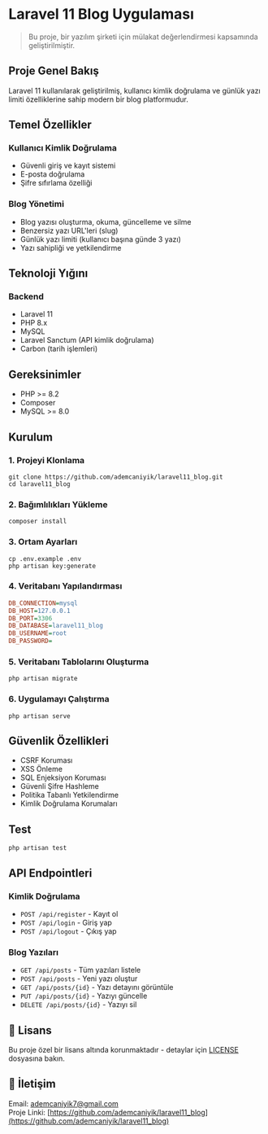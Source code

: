 # Laravel 11 Blog Uygulaması

> Bu proje, bir yazılım şirketi için mülakat değerlendirmesi kapsamında geliştirilmiştir.

## Proje Genel Bakış

Laravel 11 kullanılarak geliştirilmiş, kullanıcı kimlik doğrulama ve günlük yazı limiti özelliklerine sahip modern bir blog platformudur.

## Temel Özellikler

### Kullanıcı Kimlik Doğrulama

- Güvenli giriş ve kayıt sistemi
- E-posta doğrulama
- Şifre sıfırlama özelliği

### Blog Yönetimi

- Blog yazısı oluşturma, okuma, güncelleme ve silme
- Benzersiz yazı URL'leri (slug)
- Günlük yazı limiti (kullanıcı başına günde 3 yazı)
- Yazı sahipliği ve yetkilendirme

## Teknoloji Yığını

### Backend

- Laravel 11
- PHP 8.x
- MySQL
- Laravel Sanctum (API kimlik doğrulama)
- Carbon (tarih işlemleri)

## Gereksinimler

- PHP >= 8.2
- Composer
- MySQL >= 8.0

## Kurulum

### 1. Projeyi Klonlama

```shell
git clone https://github.com/ademcaniyik/laravel11_blog.git
cd laravel11_blog
```

### 2. Bağımlılıkları Yükleme

```shell
composer install
```

### 3. Ortam Ayarları

```shell
cp .env.example .env
php artisan key:generate
```

### 4. Veritabanı Yapılandırması

```ini
DB_CONNECTION=mysql
DB_HOST=127.0.0.1
DB_PORT=3306
DB_DATABASE=laravel11_blog
DB_USERNAME=root
DB_PASSWORD=
```

### 5. Veritabanı Tablolarını Oluşturma

```shell
php artisan migrate
```

### 6. Uygulamayı Çalıştırma

```shell
php artisan serve
```

## Güvenlik Özellikleri

- CSRF Koruması
- XSS Önleme
- SQL Enjeksiyon Koruması
- Güvenli Şifre Hashleme
- Politika Tabanlı Yetkilendirme
- Kimlik Doğrulama Korumaları

## Test

```shell
php artisan test
```

## API Endpointleri

### Kimlik Doğrulama

- `POST /api/register` - Kayıt ol
- `POST /api/login` - Giriş yap
- `POST /api/logout` - Çıkış yap

### Blog Yazıları

- `GET /api/posts` - Tüm yazıları listele
- `POST /api/posts` - Yeni yazı oluştur
- `GET /api/posts/{id}` - Yazı detayını görüntüle
- `PUT /api/posts/{id}` - Yazıyı güncelle
- `DELETE /api/posts/{id}` - Yazıyı sil

## 📄 Lisans

Bu proje özel bir lisans altında korunmaktadır - detaylar için [LICENSE](LICENSE) dosyasına bakın.

## 📧 İletişim

Email: [ademcaniyik7@gmail.com](mailto:ademcaniyik7@gmail.com)  
Proje Linki: [https://github.com/ademcaniyik/laravel11_blog](https://github.com/ademcaniyik/laravel11_blog)
